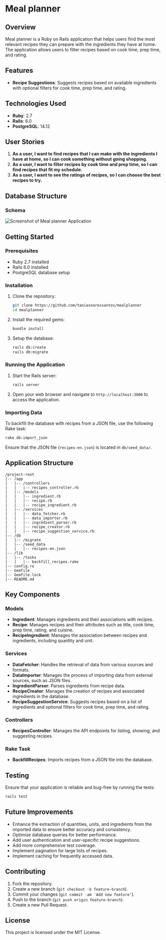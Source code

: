 # Meal planner

## Overview

Meal planner is a Ruby on Rails application that helps users find the most relevant recipes they can prepare with the ingredients they have at home. The application allows users to filter recipes based on cook time, prep time, and rating.

## Features

- **Recipe Suggestions**: Suggests recipes based on available ingredients with optional filters for cook time, prep time, and rating.

## Technologies Used

- **Ruby**: 2.7
- **Rails**: 6.0
- **PostgreSQL**: 14.12

## User Stories

1. **As a user, I want to find recipes that I can make with the ingredients I have at home, so I can cook something without going shopping.**
2. **As a user, I want to filter recipes by cook time and prep time, so I can find recipes that fit my schedule.**
3. **As a user, I want to see the ratings of recipes, so I can choose the best recipes to try.**

## Database Structure

### Schema

![Screenshot of Meal planner Application](assets/images/db_structure.png)

## Getting Started

### Prerequisites

- Ruby 2.7 installed
- Rails 6.0 installed
- PostgreSQL database setup

### Installation

1. Clone the repository:

   ```bash
   git clone https://github.com/taniasoaressantos/mealplanner
   cd mealplanner
   ```

2. Install the required gems:

   ```bash
   bundle install
   ```

3. Setup the database:

   ```bash
   rails db:create
   rails db:migrate
   ```

### Running the Application

1. Start the Rails server:

   ```bash
   rails server
   ```

2. Open your web browser and navigate to `http://localhost:3000` to access the application.

### Importing Data

To backfill the database with recipes from a JSON file, use the following Rake task:

```bash
rake db:import_json
```

Ensure that the JSON file (`recipes-en.json`) is located in `db/seed_data/`.

## Application Structure

```
/project-root
|-- /app
|   |-- /controllers
|   |   |-- recipes_controller.rb
|   |-- /models
|   |   |-- ingredient.rb
|   |   |-- recipe.rb
|   |   |-- recipe_ingredient.rb
|   |-- /services
|   |   |-- data_fetcher.rb
|   |   |-- data_importer.rb
|   |   |-- ingredient_parser.rb
|   |   |-- recipe_creator.rb
|   |   |-- recipe_suggestion_service.rb
|-- /db
|   |-- /migrate
|   |-- /seed_data
|   |   |-- recipes-en.json
|-- /lib
|   |-- /tasks
|   |   |-- backfill_recipes.rake
|-- config.ru
|-- Gemfile
|-- Gemfile.lock
|-- README.md
```

## Key Components

### Models

- **Ingredient**: Manages ingredients and their associations with recipes.
- **Recipe**: Manages recipes and their attributes such as title, cook time, prep time, rating, and cuisine.
- **RecipeIngredient**: Manages the association between recipes and ingredients, including quantity and unit.

### Services

- **DataFetcher**: Handles the retrieval of data from various sources and formats.
- **DataImporter**: Manages the process of importing data from external sources, such as JSON files.
- **IngredientParser**: Parses ingredients from recipe data.
- **RecipeCreator**: Manages the creation of recipes and associated ingredients in the database.
- **RecipeSuggestionService**: Suggests recipes based on a list of ingredients and optional filters for cook time, prep time, and rating.

### Controllers

- **RecipesController**: Manages the API endpoints for listing, showing, and suggesting recipes.

### Rake Task

- **BackfillRecipes**: Imports recipes from a JSON file into the database.

## Testing

Ensure that your application is reliable and bug-free by running the tests:

```bash
rails test
```

## Future Improvements

- Enhance the extraction of quantities, units, and ingredients from the imported data to ensure better accuracy and consistency.
- Optimize database queries for better performance.
- Add user authentication and user-specific recipe suggestions.
- Add more comprehensive test coverage.
- Implement pagination for large lists of recipes.
- Implement caching for frequently accessed data.

## Contributing

1. Fork the repository.
2. Create a new branch (`git checkout -b feature-branch`).
3. Commit your changes (`git commit -am 'Add new feature'`).
4. Push to the branch (`git push origin feature-branch`).
5. Create a new Pull Request.

## License

This project is licensed under the MIT License.
